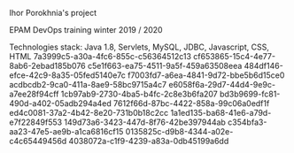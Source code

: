 Ihor Porokhnia's project


EPAM DevOps  training winter 2019 / 2020

Technologies stack: Java 1.8, Servlets, MySQL, JDBC, Javascript, CSS, HTML
7a3999c5-a30a-4fc6-855c-c56364512c13
cf653865-15c4-4e77-8ab6-2ebad185b076
c5e1f663-ea75-4511-9a5f-459a63508eea
484df146-efce-42c9-8a35-05fed5140e7c
f7003fd7-a6ea-4841-9d72-bbe5b6d15ce0
acdbcdb2-9ca0-411a-8ae9-58bc9715a4c7
e6058f6a-29d7-44d4-9e9c-a7ee28f94cff
1cb97ab9-2730-4ba5-b4fc-2c8e3b6fa207
bd3b9699-fc81-490d-a402-05adb294a4ed
7612f66d-87bc-4422-858a-99c06a0edf1f
ed4c0081-37a2-4b42-8e20-731b0b18c2cc
1a1ed135-ba68-41e6-a79d-e7f22849f553
149d73a6-3423-447d-8f76-42be397944ab
c354bfa3-aa23-47e5-ae9b-a1ca6816cf15
0135825c-d9b8-4344-a02e-c4c65449456d
4038072a-c1f9-4239-a83a-0db45199a6dd
